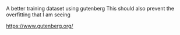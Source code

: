 A better training dataset using gutenberg
This should also prevent the overfitting that I am seeing

https://www.gutenberg.org/



